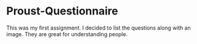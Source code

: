 # Proust-Questionnaire
This was my first assignment. I decided to list the questions along with an image.
They are great for understanding people.
